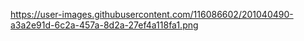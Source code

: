 https://user-images.githubusercontent.com/116086602/201040490-a3a2e91d-6c2a-457a-8d2a-27ef4a118fa1.png
